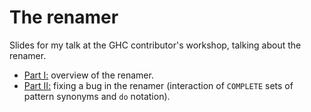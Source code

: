 # The renamer

Slides for my talk at the GHC contributor's workshop, talking about the renamer.

  - [Part I:](https://sheaf.github.io/ghc-renamer) overview of the renamer.
  - [Part II:](https://sheaf.github.io/ghc-renamer/example.html) fixing a bug in the renamer (interaction of `COMPLETE` sets
    of pattern synonyms and `do` notation).
